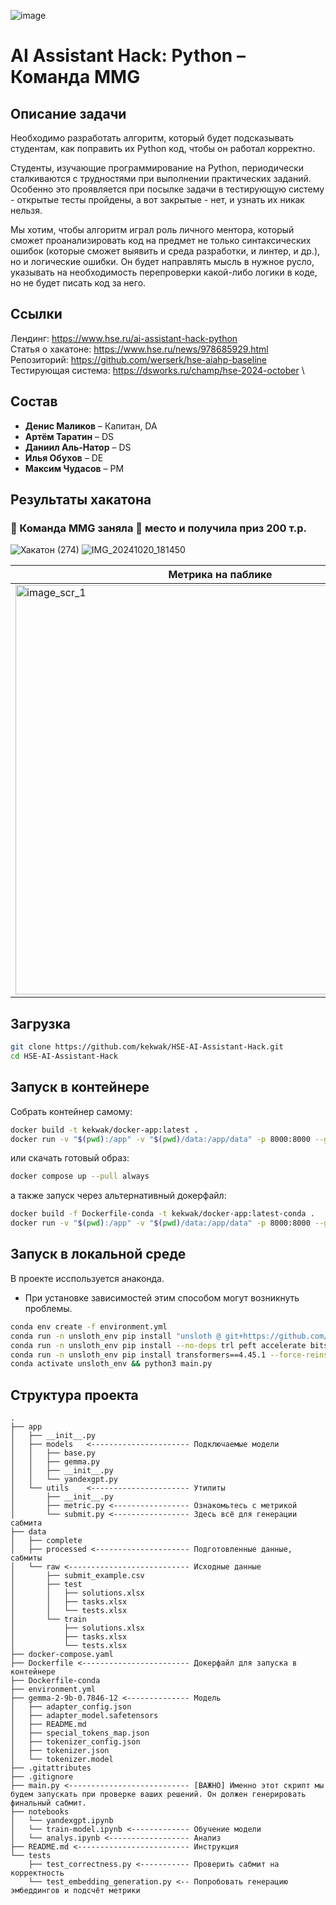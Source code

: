 ![image](https://github.com/user-attachments/assets/678e6e14-ae3e-4aa6-a968-a81a333674e9)

# AI Assistant Hack: Python – Команда MMG

## Описание задачи
Необходимо разработать алгоритм, который будет подсказывать студентам, как поправить их Python код, чтобы он работал корректно.

Студенты, изучающие программирование на Python, периодически сталкиваются с трудностями при выполнении практических заданий. Особенно это проявляется при посылке задачи в тестирующую систему - открытые тесты пройдены, а вот закрытые - нет, и узнать их никак нельзя.

Мы хотим, чтобы алгоритм играл роль личного ментора, который сможет проанализировать код на предмет не только синтаксических ошибок (которые сможет выявить и среда разработки, и линтер, и др.), но и логические ошибки. Он будет направлять мысль в нужное русло, указывать на необходимость перепроверки какой-либо логики в коде, но не будет писать код за него.

## Ссылки
Лендинг: https://www.hse.ru/ai-assistant-hack-python \
Статья о хакатоне: https://www.hse.ru/news/978685929.html
Репозиторий: https://github.com/werserk/hse-aiahp-baseline \
Тестирующая система: https://dsworks.ru/champ/hse-2024-october \

## Состав
* **Денис Маликов** – Капитан, DA
* **Артём Таратин** – DS
* **Даниил Аль-Натор** – DS
* **Илья Обухов** – DE
* **Максим Чудасов** – PM

## Результаты хакатона
### 📢 Команда MMG заняла 🥈 место и получила приз 200 т.р.
![Хакатон (274)](https://github.com/user-attachments/assets/37cfcf6d-8286-4abc-8245-9e9a4fd63aba)
![IMG_20241020_181450](https://github.com/user-attachments/assets/a5be7836-f988-4c71-a68e-a287b5934c5a)

Метрика на паблике | Метрика на привате
---|---
<img width="655" alt="image_scr_1" src="https://github.com/user-attachments/assets/26da6c73-9004-47c4-856a-58416e4ae644"> | <img width="653" alt="image_scr_2" src="https://github.com/user-attachments/assets/ae01dca0-9a79-4a1d-9923-e3fdb8915126">

## Загрузка
```bash
git clone https://github.com/kekwak/HSE-AI-Assistant-Hack.git
cd HSE-AI-Assistant-Hack
```

## Запуск в контейнере
Собрать контейнер самому:
```bash
docker build -t kekwak/docker-app:latest .
docker run -v "$(pwd):/app" -v "$(pwd)/data:/app/data" -p 8000:8000 --gpus all --rm kekwak/docker-app:latest
```
или скачать готовый образ:
```bash
docker compose up --pull always
```
а также запуск через альтернативный докерфайл:
```bash
docker build -f Dockerfile-conda -t kekwak/docker-app:latest-conda .
docker run -v "$(pwd):/app" -v "$(pwd)/data:/app/data" -p 8000:8000 --gpus all --rm kekwak/docker-app:latest-conda
```

## Запуск в локальной среде
В проекте исспользуется анаконда.
* При установке зависимостей этим способом могут возникнуть проблемы.

```bash
conda env create -f environment.yml
conda run -n unsloth_env pip install "unsloth @ git+https://github.com/unslothai/unsloth.git@79a2112ca4a775ce0b3cb75f5074136cb54ea6df"
conda run -n unsloth_env pip install --no-deps trl peft accelerate bitsandbytes
conda run -n unsloth_env pip install transformers==4.45.1 --force-reinstall
conda activate unsloth_env && python3 main.py
```

## Структура проекта
```
.
├── app
│   ├── __init__.py
│   ├── models   <---------------------- Подключаемые модели
│   │   ├── base.py
│   │   ├── gemma.py
│   │   ├── __init__.py
│   │   └── yandexgpt.py
│   └── utils    <---------------------- Утилиты
│       ├── __init__.py
│       ├── metric.py <----------------- Ознакомьтесь с метрикой
│       └── submit.py <----------------- Здесь всё для генерации сабмита
├── data
│   ├── complete
│   ├── processed <--------------------- Подготовленные данные, сабмиты
│   └── raw <--------------------------- Исходные данные
│       ├── submit_example.csv
│       ├── test
│       │   ├── solutions.xlsx
│       │   ├── tasks.xlsx
│       │   └── tests.xlsx
│       └── train
│           ├── solutions.xlsx
│           ├── tasks.xlsx
│           └── tests.xlsx
├── docker-compose.yaml
├── Dockerfile <------------------------ Докерфайл для запуска в контейнере
├── Dockerfile-conda
├── environment.yml
├── gemma-2-9b-0.7846-12 <-------------- Модель
│   ├── adapter_config.json
│   ├── adapter_model.safetensors
│   ├── README.md
│   ├── special_tokens_map.json
│   ├── tokenizer_config.json
│   ├── tokenizer.json
│   └── tokenizer.model
├── .gitattributes
├── .gitignore
├── main.py <--------------------------- [ВАЖНО] Именно этот скрипт мы будем запускать при проверке ваших решений. Он должен генерировать финальный сабмит.
├── notebooks
│   └── yandexgpt.ipynb
│   └── train-model.ipynb <------------- Обучение модели
│   └── analys.ipynb <------------------ Анализ
├── README.md <------------------------- Инструкция
└── tests
    ├── test_correctness.py <----------- Проверить сабмит на корректность
    └── test_embedding_generation.py <-- Попробовать генерацию эмбеддингов и подсчёт метрики
```
